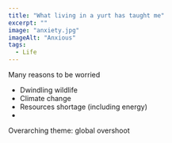 ```yaml
---
title: "What living in a yurt has taught me"
excerpt: ""
image: "anxiety.jpg"
imageAlt: "Anxious"
tags:
  - Life
---
```


Many reasons to be worried

- Dwindling wildlife
- Climate change
- Resources shortage (including energy)
-

Overarching theme: global overshoot
